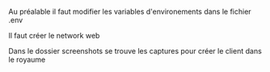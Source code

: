 Au préalable il faut modifier les variables d'environements dans le fichier .env

Il faut créer le network web

Dans le dossier screenshots se trouve les captures pour créer le client dans le royaume
